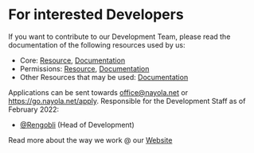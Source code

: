 # For interested Developers
If you want to contribute to our Development Team, please read the documentation of the following resources used by us:
* Core: [Resource](https://github.com/Peirleitner-Development/Core), [Documentation](https://wiki.peirleitner.at/index.php?title=Main_Page)
* Permissions: [Resource](https://github.com/Peirleitner-Development/NayolaPerms), [Documentation](https://wiki.peirleitner.at/index.php?title=NayolaPerms)
* Other Resources that may be used: [Documentation](https://wiki.peirleitner.at/index.php?title=Main_Page)

Applications can be sent towards office@nayola.net or https://go.nayola.net/apply. Responsible for the Development Staff as of February 2022:
* [@Rengobli](https://github.com/Rengobli) (Head of Development)

Read more about the way we work @ our [Website](https://www.nayola.net)
